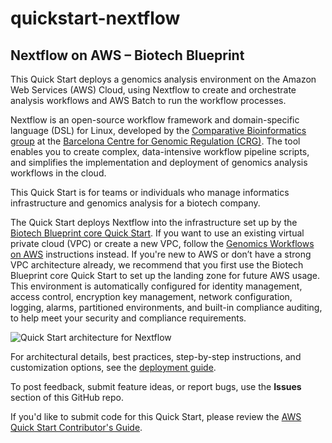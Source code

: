 # quickstart-nextflow
## Nextflow on AWS – Biotech Blueprint

This Quick Start deploys a genomics analysis environment on the Amazon Web Services (AWS) Cloud, using Nextflow to create and orchestrate analysis workflows and AWS Batch to run the workflow processes.

Nextflow is an open-source workflow framework and domain-specific language (DSL) for Linux, developed by the [Comparative Bioinformatics group](https://www.crg.eu/en/programmes-groups/notredame-lab) at the [Barcelona Centre for Genomic Regulation (CRG)](https://www.crg.eu/). The tool enables you to create complex, data-intensive workflow pipeline scripts, and simplifies the implementation and deployment of genomics analysis workflows in the cloud.

This Quick Start is for teams or individuals who manage informatics infrastructure and genomics analysis for a biotech company.

The Quick Start deploys Nextflow into the infrastructure set up by the [Biotech Blueprint core Quick Start](https://fwd.aws/mnWqP). If you want to use an existing virtual private cloud (VPC) or create a new VPC, follow the [Genomics Workflows on AWS](https://docs.opendata.aws/genomics-workflows/orchestration/nextflow/nextflow-overview/) instructions instead. If you're new to AWS or don’t have a strong VPC architecture already, we recommend that you first use the Biotech Blueprint core Quick Start to set up the landing zone for future AWS usage. This environment is automatically configured for identity management, access control, encryption key management, network configuration, logging, alarms, partitioned environments, and built-in compliance auditing, to help meet your security and compliance requirements.

![Quick Start architecture for Nextflow](https://d1.awsstatic.com/partner-network/QuickStart/datasheets/nextflow-on-aws-architecture.75b36901332c7357b7fbc0037f35c7d208f45806.png)

For architectural details, best practices, step-by-step instructions, and customization options, see the [deployment guide](https://fwd.aws/B4VnD).

To post feedback, submit feature ideas, or report bugs, use the **Issues** section of this GitHub repo.

If you'd like to submit code for this Quick Start, please review the [AWS Quick Start Contributor's Guide](https://aws-quickstart.github.io/).
